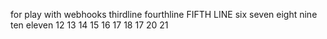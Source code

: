 for play with webhooks
thirdline
fourthline
FIFTH LINE
six
seven
eight
nine
ten
eleven
12
13
14
15
16
17
18
17
20
21